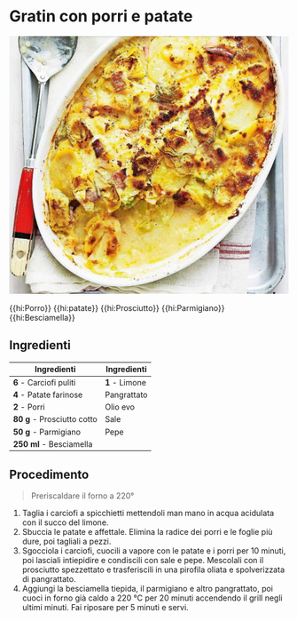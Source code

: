 # Gratin con porri e patate

![](img/GRATIN-CON-PORRI-E-PATATE.jpg)

{{hi:Porro}}
{{hi:patate}}
{{hi:Prosciutto}}
{{hi:Parmigiano}}
{{hi:Besciamella}}

## Ingredienti

| Ingredienti                  | Ingredienti             |
| ---------------------------- | ----------------------- |
| **6** - Carciofi puliti | **1** - Limone |
| **4** - Patate farinose | Pangrattato |
| **2** - Porri | Olio evo |
| **80 g** - Prosciutto cotto | Sale |
| **50 g** - Parmigiano | Pepe |
| **250 ml** - Besciamella | |

## Procedimento

> Preriscaldare il forno a 220°

1. Taglia i carciofi a spicchietti mettendoli man mano in acqua acidulata con il succo del limone.
1. Sbuccia le patate e affettale. Elimina la radice dei porri e le foglie più dure, poi tagliali a pezzi.
1. Sgocciola i carciofi, cuocili a vapore con le patate e i porri per 10 minuti, poi lasciali intiepidire e condiscili con sale e pepe. Mescolali con il prosciutto spezzettato e trasferiscili in una pirofila oliata e spolverizzata di pangrattato.
1. Aggiungi la besciamella tiepida, il parmigiano e altro pangrattato, poi cuoci in forno già caldo a 220 °C per 20 minuti accendendo il grill negli ultimi minuti. Fai riposare per 5 minuti e servi.
